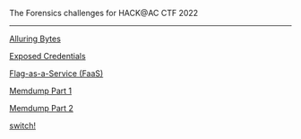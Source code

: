 The Forensics challenges for HACK@AC CTF 2022
***

[Alluring Bytes](https://github.com/Coder-Here/HACK-AC-2022-CTF/tree/main/Forensics/Alluring%20Bytes "Alluring Bytes")

[Exposed Credentials](https://github.com/Coder-Here/HACK-AC-2022-CTF/tree/main/Forensics/Exposed%20Credentials "Exposed Credentials")

[Flag-as-a-Service (FaaS)](https://github.com/Coder-Here/HACK-AC-2022-CTF/tree/main/Forensics/Flag-as-a-Service%20(FaaS) "Flag-as-a-Service (FaaS)")

[Memdump Part 1](https://github.com/Coder-Here/HACK-AC-2022-CTF/tree/main/Forensics/Memdump%20Part%201 "Memdump Part 1")

[Memdump Part 2](https://github.com/Coder-Here/HACK-AC-2022-CTF/tree/main/Forensics/Memdump%20Part%202 "Memdump Part 2")

[switch!](https://github.com/Coder-Here/HACK-AC-2022-CTF/tree/main/Forensics/switch! "switch!")
